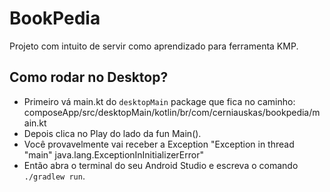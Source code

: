 # BookPedia
Projeto com intuito de servir como aprendizado para ferramenta KMP.

## Como rodar no Desktop?
* Primeiro vá main.kt do `desktopMain` package que fica no caminho: composeApp/src/desktopMain/kotlin/br/com/cerniauskas/bookpedia/main.kt
* Depois clica no Play do lado da fun Main().
* Você provavelmente vai receber a Exception "Exception in thread "main" java.lang.ExceptionInInitializerError"
* Então abra o terminal do seu Android Studio e escreva o comando `./gradlew run`.
